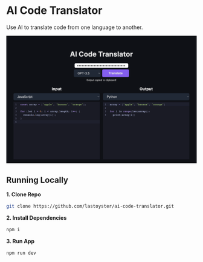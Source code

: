 # AI Code Translator

Use AI to translate code from one language to another.

![AI Code Translator](./public/screenshot.png)

## Running Locally

**1. Clone Repo**

```bash
git clone https://github.com/lastoyster/ai-code-translator.git
```

**2. Install Dependencies**

```bash
npm i
```

**3. Run App**

```bash
npm run dev
```
